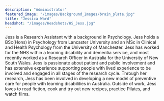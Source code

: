 ```yaml
---
description: "Administrator"
featured_image: "/images/Background_Images/brain_plate.jpg"
title: "Jessica Ward"
headshot: "/images/Headshots/HS_Jess.jpg"
---
```


<!-- ![img](/images/Headshots/HS_eevee.png) -->

Jess is a Research Assistant with a background in Psychology. Jess holds a BSc(Hons) in Psychology from Lancaster University and an MSc in Clinical and Health Psychology from the University of Manchester. Jess has worked for the NHS within a learning disability and dementia service, and most recently worked as a Research Officer in Australia for the University of New South Wales. Jess is passionate about patient and public involvement and has extensive experience supporting people with lived experience to be involved and engaged in all stages of the research cycle. Through her research, Jess has been involved in developing a new model of preventive care for people with learning disabilities in Australia. Outside of work, Jess loves to read fiction, cook and try out new recipes, practice Pilates, and watch films. 
